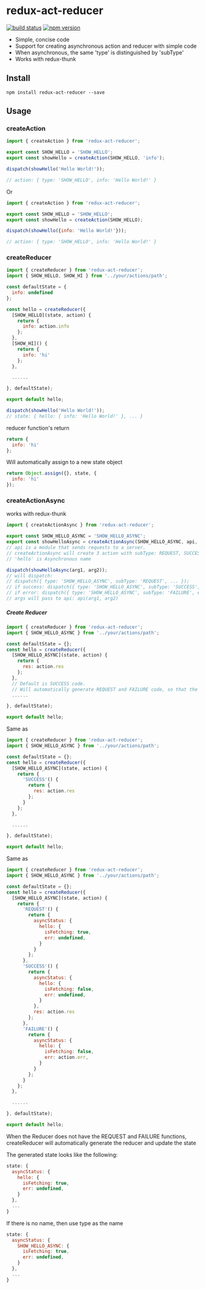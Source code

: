 # redux-act-reducer

[![build status](https://img.shields.io/travis/hahoocn/redux-act-reducer/master.svg?style=flat-square)](https://travis-ci.org/hahoocn/redux-act-reducer) [![npm version](https://img.shields.io/npm/v/redux-act-reducer.svg?style=flat-square)](https://www.npmjs.com/package/redux-act-reducer)

- Simple, concise code
- Support for creating asynchronous action and reducer with simple code
- When asynchronous, the same 'type' is distinguished by 'subType'
- Works with redux-thunk

## Install
```
npm install redux-act-reducer --save
```

## Usage
### createAction
```javascript
import { createAction } from 'redux-act-reducer';

export const SHOW_HELLO = 'SHOW_HELLO';
export const showHello = createAction(SHOW_HELLO, 'info');
```
```javascript
dispatch(showHello('Hello World!'));

// action: { type: 'SHOW_HELLO', info: 'Hello World!' }
```
Or
```javascript
import { createAction } from 'redux-act-reducer';

export const SHOW_HELLO = 'SHOW_HELLO';
export const showHello = createAction(SHOW_HELLO);
```
```javascript
dispatch(showHello({info: 'Hello World!'}));

// action: { type: 'SHOW_HELLO', info: 'Hello World!' }
```

### createReducer
```javascript
import { createReducer } from 'redux-act-reducer';
import { SHOW_HELLO, SHOW_HI } from '../your/actions/path';

const defaultState = {
  info: undefined
};

const hello = createReducer({
  [SHOW_HELLO](state, action) {
    return {
      info: action.info
    };
  },
  [SHOW_HI]() {
    return {
      info: 'hi'
    };
  },

  ......

}, defaultState);

export default hello;

```
```javascript
dispatch(showHello('Hello World!'));
// state: { hello: { info: 'Hello World!' }, ... }
```
reducer function's return
```javascript
return {
  info: 'hi'
};
```
Will automatically assign to a new state object
```javascript
return Object.assign({}, state, {
  info: 'hi'
});
```

### createActionAsync
works with redux-thunk
```javascript
import { createActionAsync } from 'redux-act-reducer';

export const SHOW_HELLO_ASYNC = 'SHOW_HELLO_ASYNC';
export const showHelloAsync = createActionAsync(SHOW_HELLO_ASYNC, api, 'hello');
// api is a module that sends requests to a server.
// createActionAsync will create 3 action with subType: REQUEST, SUCCESS, FAILURE
// 'hello' is Asynchronous name
```
```javascript
dispatch(showHelloAsync(arg1, arg2));
// will dispatch:
// dispatch({ type: 'SHOW_HELLO_ASYNC', subType: 'REQUEST', ... });
// if success: dispatch({ type: 'SHOW_HELLO_ASYNC', subType: 'SUCCESS', res, receivedAt: Date.now(), ... });
// if error: dispatch({ type: 'SHOW_HELLO_ASYNC', subType: 'FAILURE', err, ... });
// args will pass to api: api(arg1, arg2)
```
##### Create Reducer
```javascript
import { createReducer } from 'redux-act-reducer';
import { SHOW_HELLO_ASYNC } from '../your/actions/path';

const defaultState = {};
const hello = createReducer({
  [SHOW_HELLO_ASYNC](state, action) {
    return {
      res: action.res
    };
  },
  // Default is SUCCESS code.
  // Will automatically generate REQUEST and FAILURE code, so that the code is simple.
  ......

}, defaultState);

export default hello;
```
Same as

```javascript
import { createReducer } from 'redux-act-reducer';
import { SHOW_HELLO_ASYNC } from '../your/actions/path';

const defaultState = {};
const hello = createReducer({
  [SHOW_HELLO_ASYNC](state, action) {
    return {
      'SUCCESS'() {
        return {
          res: action.res
        };
      }
    };
  },

  ......

}, defaultState);

export default hello;
```
Same as

```javascript
import { createReducer } from 'redux-act-reducer';
import { SHOW_HELLO_ASYNC } from '../your/actions/path';

const defaultState = {};
const hello = createReducer({
  [SHOW_HELLO_ASYNC](state, action) {
    return {
      'REQUEST'() {
        return {
          asyncStatus: {
            hello: {
              isFetching: true,
              err: undefined,
            }
          }
        };
      },
      'SUCCESS'() {
        return {
          asyncStatus: {
            hello: {
              isFetching: false,
              err: undefined,
            }
          },
          res: action.res
        };
      },
      'FAILURE'() {
        return {
          asyncStatus: {
            hello: {
              isFetching: false,
              err: action.err,
            }
          }
        };
      }
    };
  },

  ......

}, defaultState);

export default hello;
```
When the Reducer does not have the REQUEST and FAILURE functions, createReducer will automatically generate the reducer and update the state

The generated state looks like the following:
```javascript
state: {
  asyncStatus: {
    hello: {
      isFetching: true,
      err: undefined,
    }
  },
  ...
}
```
If there is no name, then use type as the name
```javascript
state: {
  asyncStatus: {
    SHOW_HELLO_ASYNC: {
      isFetching: true,
      err: undefined,
    }
  },
  ...
}
```

